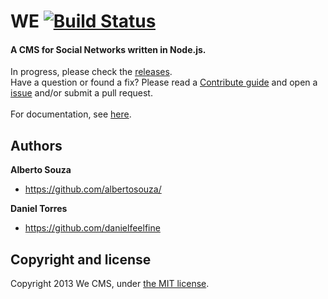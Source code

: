 # WE [![Build Status](https://travis-ci.org/we-cms/we.png?branch=master)](https://travis-ci.org/we-cms/we)
#### A CMS for Social Networks written in Node.js.

In progress, please check the [releases](https://github.com/we-cms/we/releases). <br>
Have a question or found a fix? Please read a [Contribute guide](https://github.com/we-cms/we/blob/master/CONTRIBUTING.md) and open a [issue](https://github.com/we-cms/we/issues) and/or submit a pull request. <br><br>
For documentation, see [here](https://github.com/we-cms/we/blob/master/DOCUMENTATION.md).



## Authors

**Alberto Souza**

- <https://github.com/albertosouza/>

**Daniel Torres**

- <https://github.com/danielfeelfine>


## Copyright and license

Copyright 2013 We CMS, under [the MIT license](LICENSE).
